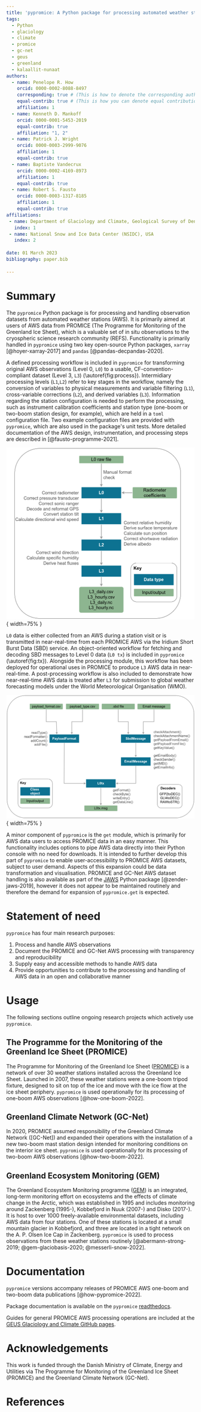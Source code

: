 ```yaml
---
title: 'pypromice: A Python package for processing automated weather station data'
tags:
  - Python
  - glaciology
  - climate
  - promice
  - gc-net
  - geus
  - greenland
  - kalaallit-nunaat
authors:
  - name: Penelope R. How
    orcid: 0000-0002-8088-8497
    corresponding: true # (This is how to denote the corresponding author)
    equal-contrib: true # (This is how you can denote equal contributions between multiple authors)
    affiliation: 1
  - name: Kenneth D. Mankoff
    orcid: 0000-0001-5453-2019
    equal-contrib: true 
    affiliation: "1, 2"
  - name: Patrick J. Wright
    orcid: 0000-0003-2999-9076
    affiliation: 1
    equal-contrib: true 
  - name: Baptiste Vandecrux
    orcid: 0000-0002-4169-8973
    affiliation: 1
    equal-contrib: true
  - name: Robert S. Fausto
    orcid: 0000-0003-1317-8185
    affiliation: 1
    equal-contrib: true
affiliations:
 - name: Department of Glaciology and Climate, Geological Survey of Denmark and Greenland (GEUS), Denmark
   index: 1
 - name: National Snow and Ice Data Center (NSIDC), USA
   index: 2

date: 01 March 2023
bibliography: paper.bib

---
```


# Summary

<!--   A summary describing the high-level functionality and purpose of the software for a diverse, non-specialist audience.	-->

The `pypromice` Python package is for processing and handling observation datasets from automated weather stations (AWS). It is primarily aimed at users of AWS data from PROMICE (The Programme for Monitoring of the Greenland Ice Sheet), which is a valuable set of in situ observations to the cryospheric science research community (REFS). Functionality is primarily handled in `pypromice` using two key open-source Python packages, `xarray` [@hoyer-xarray-2017] and `pandas` [@pandas-decpandas-2020].

A defined processing workflow is included in `pypromice` for transforming original AWS observations (Level 0, `L0`) to a usable, CF-convention-compliant dataset (Level 3, `L3`) (\autoref{fig:process}). Intermidiary processing levels (`L1`,`L2`) refer to key stages in the workflow, namely the conversion of variables to physical measurements and variable filtering (`L1`), cross-variable corrections (`L2`), and derived variables (`L3`). Information regarding the station configuration is needed to perform the processing, such as instrument calibration coefficients and station type (one-boom or two-boom station design, for example), which are held in a `toml` configuration file. Two example configuration files are provided with `pypromice`, which are also used in the package's unit tests. More detailed documentation of the AWS design, instrumentation, and processing steps are described in [@fausto-programme-2021].

![AWS data Level 0 (`L0`) to Level 3 (`L3`) processing steps, where `L0` refers to raw, original data and `L3` is usable data that has been transformed, corrected and filtered \label{fig:process}](https://raw.githubusercontent.com/GEUS-Glaciology-and-Climate/geus-glaciology-and-climate.github.io/master/assets/images/aws_workflow_raw.png){ width=75% }

`L0` data is either collected from an AWS during a station visit or is transmitted in near-real-time from each PROMICE AWS via the Iridium Short Burst Data (SBD) service. An object-oriented workflow for fetching and decoding SBD messages to Level 0 data (`L0 tx`) is included in `pypromice` (\autoref{fig:tx}). Alongside the processing module, this workflow has been deployed for operational uses in PROMICE to produce `L3` AWS data in near-real-time. A post-processing workflow is also included to demonstrate how near-real-time AWS data is treated after `L3` for submission to global weather forecasting models under the World Meteorological Organisation (WMO).

![Object-oriented workflow in `pypromice.tx` for fetching and decoding AWS transmission messages to Level 0 (`L0 tx`) data \label{fig:tx}](https://raw.githubusercontent.com/GEUS-Glaciology-and-Climate/geus-glaciology-and-climate.github.io/master/assets/images/aws_tx_design.png){ width=75% }

A minor component of `pypromice` is the `get` module, which is primarily for AWS data users to access PROMICE data in an easy manner. This functionality includes options to pipe AWS data directly into their Python console with no need for downloads. It is intended to further develop this part of `pypromice` to enable user-accessibility to PROMICE AWS datasets, subject to user demand. Aspects of this expansion could be data transformation and visualisation. PROMICE and GC-Net AWS dataset handling is also available as part of the [JAWS](https://github.com/jaws/jaws) Python package [@zender-jaws-2019], however it does not appear to be maintained routinely and therefore the demand for expansion of `pypromice.get` is expected.


# Statement of need

<!--   A Statement of need section that clearly illustrates the research purpose of the software and places it in the context of related work.  -->

`pypromice` has four main research purposes:

1. Process and handle AWS observations  
2. Document the PROMICE and GC-Net AWS processing with transparency and reproducibility
3. Supply easy and accessible methods to handle AWS data
4. Provide opportunities to contribute to the processing and handling of AWS data in an open and collaborative manner


# Usage

<!--    Mention (if applicable) a representative set of past or ongoing research projects using the software and recent scholarly publications enabled by it. -->

The following sections outline ongoing research projects which actively use `pypromice`.

## The Programme for the Monitoring of the Greenland Ice Sheet (PROMICE)

The Programme for Monitoring of the Greenland Ice Sheet ([PROMICE](https://promice.org)) is a network of over 30 weather stations installed across the Greenland Ice Sheet. Launched in 2007, these weather stations were a one-boom tripod fixture, designed to sit on top of the ice and move with the ice flow at the ice sheet periphery. `pypromice` is used operationally for its processing of one-boom AWS observations [@how-one-boom-2022].

## Greenland Climate Network (GC-Net)

In 2020, PROMICE assumed responsibility of the Greenland Climate Network ([GC-Net]) and expanded their operations with the installation of a new two-boom mast station design intended for monitoring conditions on the interior ice sheet. `pypromice` is used operationally for its processing of two-boom AWS observations [@how-two-boom-2022].

## Greenland Ecosystem Monitoring (GEM)

The Greenland Ecosystem Monitoring programme ([GEM](https://g-e-m.dk/)) is an integrated, long-term monitoring effort on ecosystems and the effects of climate change in the Arctic, which was established in 1995 and includes monitoring around Zackenberg (1995-), Kobbefjord in Nuuk (2007-) and Disko (2017-). It is host to over 1000 freely-available environmental datasets, including AWS data from four stations. One of these stations is located at a small mountain glacier in Kobbefjord, and three are located in a tight network on the A. P. Olsen Ice Cap in Zackenberg. `pypromice` is used to process observations from these weather stations routinely [@abermann-strong-2019; @gem-glaciobasis-2020; @messerli-snow-2022].


# Documentation

`pypromice` versions accompany releases of PROMICE AWS one-boom and two-boom data publications [@how-pypromice-2022].

Package documentation is available on the `pypromice` [readthedocs](https://pypromice.readthedocs.io/en/latest/). 

Guides for general PROMICE AWS processing operations are included at the [GEUS Glaciology and Climate GitHub pages](https://geus-glaciology-and-climate.github.io/).


# Acknowledgements

This work is funded through the Danish Ministry of Climate, Energy and Utilities via The Programme for Monitoring of the Greenland Ice Sheet (PROMICE) and the Greenland Climate Network (GC-Net). 


# References

<!--  A list of key references, including to other software addressing related needs. Note that the references should include full names of venues, e.g., journals and conferences, not abbreviations only understood in the context of a specific discipline.	-->
